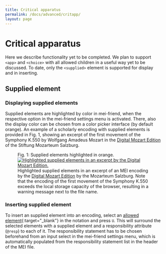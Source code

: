 ```yaml
---
title: Critical apparatus
permalink: /docs/advanced/critapp/
layout: page
---
```

# Critical apparatus    

Here we describe functionality yet to be completed. We plan to support  `<app>` and `<choice>` with all allowed children in a useful way yet to be discussed.
To date, only the `<supplied>` element is supported for display and in inserting.

## Supplied element

### Displaying supplied elements

Supplied elements are highlighted by color in mei-friend, when the respective option in the mei-friend settings menu is activated. There, also the display color can be chosen from a color picker interface (by default orange). An example of a scholarly encoding with supplied elements is provided in Fig. 1, showing an excerpt of the first movement of the Symphony K.550 by Wolfgang Amadeus Mozart in the <a href="https://dme.mozarteum.at/movi/en" target="_blank">Digital Mozart Edition</a> of the Stiftung Mozarteum Salzburg. 

<figure class="figure">
    <div class="figure-title">Fig.&nbsp;1: Supplied elements highlighted in orange.</div>
    <a href="https://dme.mozarteum.at/movi/navigator/11586" target="_blank">
       <img class="figure-img" src="{{ site.baseurl }}/assets/img/markup/Critical-supplied-DIME.png" 
        alt="Highlighted supplied elements in an excerpt by the Digital Mozart Edition." />
    </a>
    <figcaption class="figure-caption">Highlighted supplied elements in an excerpt of an MEI encoding by the <a href="https://dme.mozarteum.at/movi/en" target="_blank">Digital Mozart Edition</a> by the Mozarteum Salzburg. Note that the encoding of the first movement of the Symphony K.550 exceeds the local storage capacity of the browser, resulting in a warning message next to the file name.</figcaption>
</figure>

### Inserting supplied element

To insert an supplied element into an encoding, select an [allowed element](https://music-encoding.org/guidelines/v4/elements/supplied){:target="_blank"} in the notation and press `U`. This will surround the selected elements with a supplied element and a responsibility attribute (`@resp`) to each of it.
The responsibility statement has to be chosen beforehand from an input select in the mei-friend settings menu, which is automatically populated from the responsibility statement list in the header of the MEI file. 
